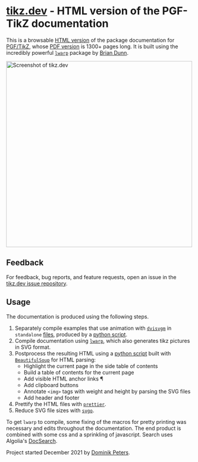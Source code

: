 # [tikz.dev](https://tikz.dev) - HTML version of the PGF-TikZ documentation

This is a browsable [HTML version](https://tikz.dev) of the package documentation for [PGF/TikZ](https://github.com/pgf-tikz/pgf), whose [PDF version](https://pgf-tikz.github.io/pgf/pgfmanual.pdf) is 1300+ pages long. 
It is built using the incredibly powerful [`lwarp`](https://ctan.org/pkg/lwarp?lang=en) package by [Brian Dunn](https://bdtechconcepts.com/LaTeX-HTML-Converter-The-Lwarp-package.html).

[<img src="https://user-images.githubusercontent.com/3543224/149638481-c98fccbb-d779-41cc-bd2d-7d0f5705c645.png" alt="Screenshot of tikz.dev" width="500">](https://tikz.dev)

## Feedback
For feedback, bug reports, and feature requests, open an issue in the [tikz.dev issue repository](https://github.com/DominikPeters/tikz.dev-issues/issues).

## Usage
The documentation is produced using the following steps.

1. Separately compile examples that use animation with [`dvisvgm`](https://dvisvgm.de/) in `standalone` [files](https://github.com/DominikPeters/pgf-tikz-html-manual/tree/master/doc/generic/pgf/standalone), produced by a [python script](https://github.com/DominikPeters/pgf-tikz-html-manual/blob/master/doc/generic/pgf/make-standalones.py).
2. Compile documentation using [`lwarp`](https://ctan.org/pkg/lwarp?lang=en), which also generates tikz pictures in SVG format.
3. Postprocess the resulting HTML using a [python script](https://github.com/DominikPeters/pgf-tikz-html-manual/blob/master/doc/generic/pgf/postprocessing.py) built with [`BeautifulSoup`](https://www.crummy.com/software/BeautifulSoup/bs4/doc/) for HTML parsing:
   - Highlight the current page in the side table of contents
   - Build a table of contents for the current page
   - Add visible HTML anchor links ¶
   - Add clipboard buttons
   - Annotate `<img>` tags with weight and height by parsing the SVG files
   - Add header and footer
4. Prettify the HTML files with [`prettier`](https://prettier.io/).
5. Reduce SVG file sizes with [`svgo`](https://github.com/svg/svgo).

To get `lwarp` to compile, some fixing of the macros for pretty printing was necessary and edits throughout the documentation. The end product is combined with some css and a sprinkling of javascript. Search uses Algolia's [DocSearch](https://docsearch.algolia.com/docs/legacy/run-your-own).

Project started December 2021 by [Dominik Peters](https://dominik-peters.de/).
